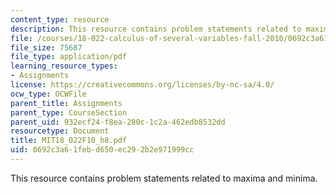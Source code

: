 ```yaml
---
content_type: resource
description: This resource contains problem statements related to maxima and minima.
file: /courses/18-022-calculus-of-several-variables-fall-2010/0692c3a61febd650ec292b2e971999cc_MIT18_022F10_h8.pdf
file_size: 75687
file_type: application/pdf
learning_resource_types:
- Assignments
license: https://creativecommons.org/licenses/by-nc-sa/4.0/
ocw_type: OCWFile
parent_title: Assignments
parent_type: CourseSection
parent_uid: 932ecf24-f8ea-280c-1c2a-462edb8532dd
resourcetype: Document
title: MIT18_022F10_h8.pdf
uid: 0692c3a6-1feb-d650-ec29-2b2e971999cc
---
```

This resource contains problem statements related to maxima and minima.